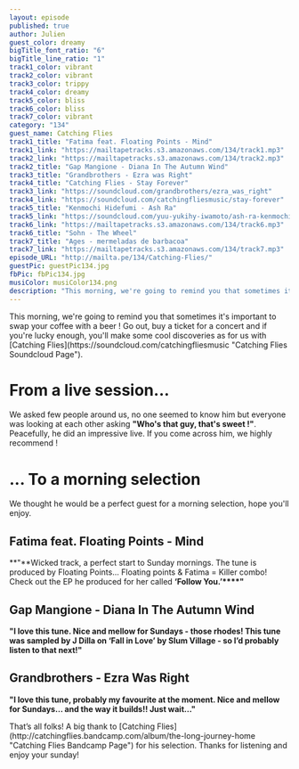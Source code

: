 ```yaml
---
layout: episode
published: true
author: Julien
guest_color: dreamy
bigTitle_font_ratio: "6"
bigTitle_line_ratio: "1"
track1_color: vibrant
track2_color: vibrant
track3_color: trippy
track4_color: dreamy
track5_color: bliss
track6_color: bliss
track7_color: vibrant
category: "134"
guest_name: Catching Flies
track1_title: "Fatima feat. Floating Points - Mind"
track1_link: "https://mailtapetracks.s3.amazonaws.com/134/track1.mp3"
track2_link: "https://mailtapetracks.s3.amazonaws.com/134/track2.mp3"
track2_title: "Gap Mangione - Diana In The Autumn Wind"
track3_title: "Grandbrothers - Ezra was Right"
track4_title: "Catching Flies - Stay Forever"
track3_link: "https://soundcloud.com/grandbrothers/ezra_was_right"
track4_link: "https://soundcloud.com/catchingfliesmusic/stay-forever"
track5_title: "Kenmochi Hidefumi - Ash Ra"
track5_link: "https://soundcloud.com/yuu-yukihy-iwamoto/ash-ra-kenmochi-hidefumi"
track6_link: "https://mailtapetracks.s3.amazonaws.com/134/track6.mp3"
track6_title: "Sohn - The Wheel"
track7_title: "Ages - mermeladas de barbacoa"
track7_link: "https://mailtapetracks.s3.amazonaws.com/134/track7.mp3"
episode_URL: "http://mailta.pe/134/Catching-Flies/"
guestPic: guestPic134.jpg
fbPic: fbPic134.jpg
musiColor: musiColor134.png
description: "This morning, we're going to remind you that sometimes it's important to swap your coffee with a beer !  Go out, buy a ticket for a concert and if you're lucky enough, you'll make some cool discoveries as for us with Catching Flies."
---
```


<p id="introduction">
This morning, we're going to remind you that sometimes it's important to swap your coffee with a beer ! 
Go out, buy a ticket for a concert and if you're lucky enough, you'll make some cool discoveries as for us with [Catching Flies](https://soundcloud.com/catchingfliesmusic "Catching Flies Soundcloud Page").</p>

# From a live session... 
We asked few people around us, no one seemed to know him but everyone was looking at each other asking **"**Who's that guy, that's sweet !**"**.  Peacefully, he did an impressive live. If you come across him, we highly recommend ! 

# ... To a morning selection
We thought he would be a perfect guest for a morning selection, hope you'll enjoy.

## Fatima feat. Floating Points - Mind
**"**Wicked track, a perfect start to Sunday mornings. The tune is produced by Floating Points... Floating points & Fatima = Killer combo! Check out the EP he produced for her called **‘**Follow You.**’****"**

## Gap Mangione - Diana In The Autumn Wind
**"**I love this tune. Nice and mellow for Sundays - those rhodes! This tune was sampled by J Dilla on **‘**Fall in Love**’** by Slum Village - so I’d probably listen to that next!**"**

## Grandbrothers - Ezra Was Right
**"**I love this tune, probably my favourite at the moment. Nice and mellow for Sundays… and the way it builds!! Just wait…**"**

<p id="outroduction">
That’s all folks! A big thank to [Catching Flies](http://catchingflies.bandcamp.com/album/the-long-journey-home "Catching Flies Bandcamp Page") for his selection. Thanks for listening and enjoy your sunday!
</p>